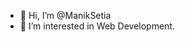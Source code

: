 - 👋 Hi, I’m @ManikSetia
- 👀 I’m interested in Web Development.

<!---
ManikSetia/ManikSetia is a ✨ special ✨ repository because its `README.md` (this file) appears on your GitHub profile.
You can click the Preview link to take a look at your changes.
--->
